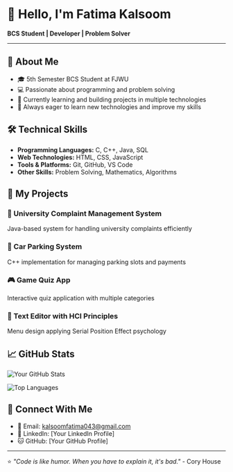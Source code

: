 # 👋 Hello, I'm Fatima Kalsoom

**BCS Student | Developer | Problem Solver**

---

## 🚀 About Me
- 🎓 5th Semester BCS Student at FJWU
- 💻 Passionate about programming and problem solving
- 🎯 Currently learning and building projects in multiple technologies
- 🌱 Always eager to learn new technologies and improve my skills

## 🛠️ Technical Skills
- **Programming Languages:** C, C++, Java, SQL
- **Web Technologies:** HTML, CSS, JavaScript
- **Tools & Platforms:** Git, GitHub, VS Code
- **Other Skills:** Problem Solving, Mathematics, Algorithms

## 💼 My Projects

### 🏫 University Complaint Management System
Java-based system for handling university complaints efficiently

### 🚗 Car Parking System  
C++ implementation for managing parking slots and payments

### 🎮 Game Quiz App
Interactive quiz application with multiple categories

### 📝 Text Editor with HCI Principles
Menu design applying Serial Position Effect psychology

## 📈 GitHub Stats
![Your GitHub Stats](https://github-readme-stats.vercel.app/api?username=YOUR_USERNAME&show_icons=true&theme=radical)

![Top Languages](https://github-readme-stats.vercel.app/api/top-langs/?username=YOUR_USERNAME&layout=compact&theme=radical)

## 🔗 Connect With Me
- 📧 Email: kalsoomfatima043@gmail.com
- 💼 LinkedIn: [Your LinkedIn Profile]
- 🐱 GitHub: [Your GitHub Profile]

---

⭐ *"Code is like humor. When you have to explain it, it's bad."* - Cory House
